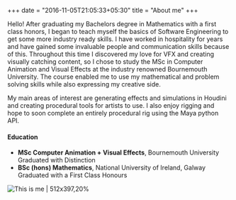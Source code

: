 +++
date = "2016-11-05T21:05:33+05:30"
title = "About me"
+++



Hello! After graduating my Bachelors degree in Mathematics with a first class honors, I began to teach myself the basics of Software Engineering to get some more industry ready skills. I have worked in hospitality for years and have gained some invaluable people and communication skills because of this. Throughout this time I discovered my love for VFX and creating visually catching content, so I chose to study the MSc in Computer Animation and Visual Effects at the industry renowned Bournemouth University. The course enabled me to use my mathematical and problem solving skills while also expressing my creative side.

My main areas of interest are generating effects and simulations in Houdini and creating procedural tools for artists to use. I also enjoy rigging and hope to soon complete an entirely procedural rig using the Maya python API. 

#### Education

* **MSc Computer Animation + Visual Effects**, Bournemouth University  
   Graduated with Distinction
* **BSc (hons) Mathematics**, National University of Ireland, Galway  
   Graduated with a First Class Honours

![This is me | 512x397,20%](/img/floof.jpg#thumbnail)




[1]: /img/floof.jpg
[2]: /img/ollie.jpg


